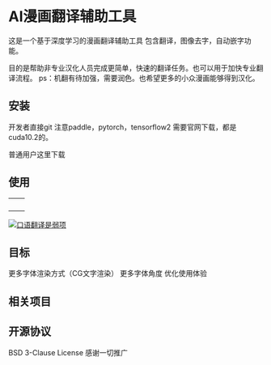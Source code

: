 # AI漫画翻译辅助工具
这是一个基于深度学习的漫画翻译辅助工具
包含翻译，图像去字，自动嵌字功能。

目的是帮助非专业汉化人员完成更简单，快速的翻译任务。也可以用于加快专业翻译流程。
ps：机翻有待加强，需要润色。也希望更多的小众漫画能够得到汉化。
## 安装
开发者直接git
注意paddle，pytorch，tensorflow2 需要官网下载，都是cuda10.2的。

普通用户这里下载
## 使用

|   |   |
| ------------ | ------------ |
|   |   |
|   |   |
|   |   |
|   |   |

[![口语翻译是弱项](https://github.com/jtl1207/comic-translation/blob/main/%E6%B5%8B%E8%AF%95%E5%9B%BE%E7%89%87/1.png "口语翻译是弱项")](http://github.com/jtl1207/comic-translation/blob/main/%E6%B5%8B%E8%AF%95%E5%9B%BE%E7%89%87/1.png "口语翻译是弱项")

## 目标
更多字体渲染方式（CG文字渲染）
更多字体角度
优化使用体验
## 相关项目

## 开源协议
BSD 3-Clause License
感谢一切推广